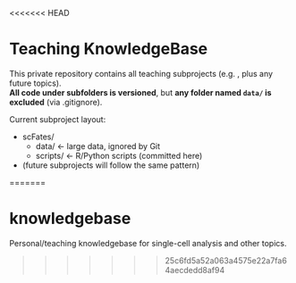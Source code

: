 <<<<<<< HEAD
# Teaching KnowledgeBase

This private repository contains all teaching subprojects (e.g. , plus any future topics).  
**All code under subfolders is versioned**, but **any folder named `data/` is excluded** (via .gitignore).

Current subproject layout:
- scFates/
  - data/      ← large data, ignored by Git
  - scripts/   ← R/Python scripts (committed here)
- (future subprojects will follow the same pattern)

=======
# knowledgebase
Personal/teaching knowledgebase for single-cell analysis and other topics.
>>>>>>> 25c6fd5a52a063a4575e22a7fa64aecdedd8af94

